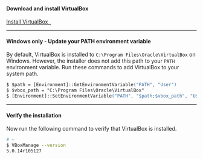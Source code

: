 #### Download and install VirtualBox

<a class='accent-button radius' href='https://www.virtualbox.org/wiki/Downloads' target='_blank'>Install VirtualBox&nbsp;&nbsp;<i class='fa fa-external-link'></i></a>

<hr>

#### Windows only - Update your PATH environment variable

By default, VirtualBox is installed to <code class="file-path">C:\Program Files\Oracle\VirtualBox</code> on Windows. However, the installer does not add this path to your `PATH` environment variable. Run these commands to add VirtualBox to your system path.

```ps
$ $path = [Environment]::GetEnvironmentVariable("PATH", "User")
$ $vbox_path = "C:\Program Files\Oracle\VirtualBox"
$ [Environment]::SetEnvironmentVariable("PATH", "$path;$vbox_path", "User")
```

<hr>

#### Verify the installation

Now run the following command to verify that VirtualBox is installed.

```bash
# ~
$ VBoxManage --version
5.0.14r105127
```
